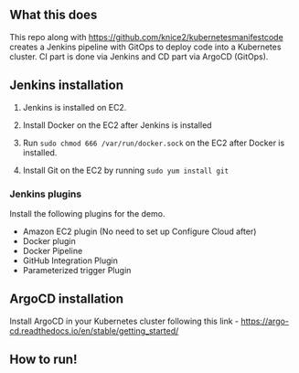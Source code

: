 ## What this does
This repo along with https://github.com/knice2/kubernetesmanifestcode creates a Jenkins pipeline with GitOps to deploy code into a Kubernetes cluster. CI part is done via Jenkins and CD part via ArgoCD (GitOps).

## Jenkins installation
1. Jenkins is installed on EC2. 

2. Install Docker on the EC2 after Jenkins is installed

3. Run `sudo chmod 666 /var/run/docker.sock` on the EC2 after Docker is installed.

4. Install Git on the EC2 by running `sudo yum install git`

### Jenkins plugins

Install the following plugins for the demo.
- Amazon EC2 plugin (No need to set up Configure Cloud after)
- Docker plugin  
- Docker Pipeline
- GitHub Integration Plugin
- Parameterized trigger Plugin

## ArgoCD installation 

Install ArgoCD in your Kubernetes cluster following this link - https://argo-cd.readthedocs.io/en/stable/getting_started/

## How to run!

